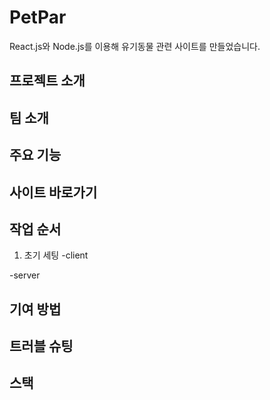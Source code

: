 # PetPar
React.js와 Node.js를 이용해 유기동물 관련 사이트를 만들었습니다.

## 프로젝트 소개


## 팀 소개

## 주요 기능

## 사이트 바로가기

## 작업 순서
1. 초기 세팅
-client

-server

## 기여 방법

## 트러블 슈팅

## 스택
